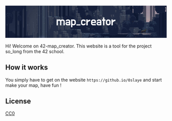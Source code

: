 ![Banner](assets/banner.png)

Hi! Welcome on 42-map_creator. This website is a tool for the project so_long from the 42 school. 

## How it works

You simply have to get on the website `https://github.io/0slaye` and start make your map, have fun !

## License

[CC0](https://choosealicense.com/licenses/cc0/)
